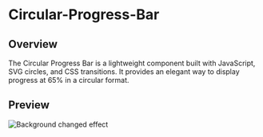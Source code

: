 # Circular-Progress-Bar

## Overview
The Circular Progress Bar is a lightweight component built with JavaScript, SVG circles, and CSS transitions. It provides an elegant way to display progress at 65% in a circular format. 

## Preview
![Background changed effect](https://github.com/nguyetha79/Javascript-Projects/blob/main/background-change-effect/bgr-change-effect.gif)

